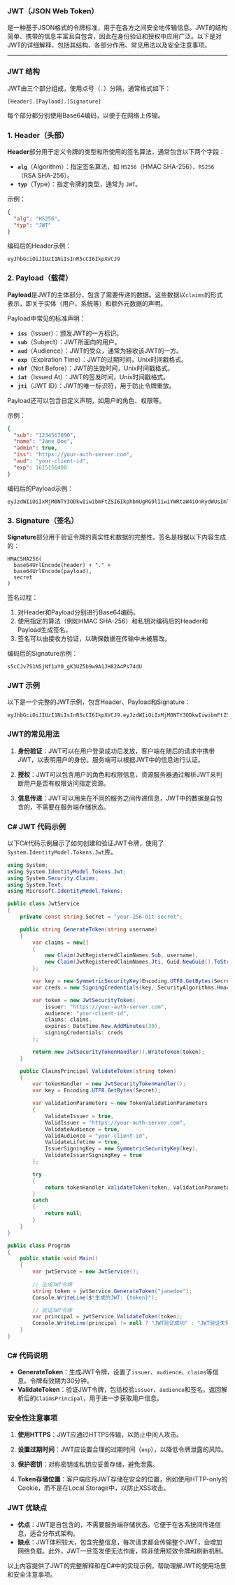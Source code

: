 ### JWT（JSON Web Token）

是一种基于JSON格式的令牌标准，用于在各方之间安全地传输信息。JWT的结构简单、携带的信息丰富且自包含，因此在身份验证和授权中应用广泛。以下是对JWT的详细解释，包括其结构、各部分作用、常见用法以及安全注意事项。

---

### JWT 结构

JWT由三个部分组成，使用点号（`.`）分隔，通常格式如下：

```
[Header].[Payload].[Signature]
```

每个部分都分别使用Base64编码，以便于在网络上传输。

### 1. Header（头部）

**Header**部分用于定义令牌的类型和所使用的签名算法，通常包含以下两个字段：

- **`alg`**（Algorithm）：指定签名算法，如 `HS256`（HMAC SHA-256）、`RS256`（RSA SHA-256）。
- **`typ`**（Type）：指定令牌的类型，通常为 `JWT`。

示例：

```json
{
  "alg": "HS256",
  "typ": "JWT"
}
```

编码后的Header示例：

```
eyJhbGciOiJIUzI1NiIsInR5cCI6IkpXVCJ9
```

### 2. Payload（载荷）

**Payload**是JWT的主体部分，包含了需要传递的数据。这些数据以`claims`的形式表示，即关于实体（用户、系统等）和额外元数据的声明。

Payload中常见的标准声明：

- **`iss`**（Issuer）：颁发JWT的一方标识。
- **`sub`**（Subject）：JWT所面向的用户。
- **`aud`**（Audience）：JWT的受众，通常为接收该JWT的一方。
- **`exp`**（Expiration Time）：JWT的过期时间，Unix时间戳格式。
- **`nbf`**（Not Before）：JWT的生效时间，Unix时间戳格式。
- **`iat`**（Issued At）：JWT的签发时间，Unix时间戳格式。
- **`jti`**（JWT ID）：JWT的唯一标识符，用于防止令牌重放。

Payload还可以包含自定义声明，如用户的角色、权限等。

示例：

```json
{
  "sub": "1234567890",
  "name": "Jane Doe",
  "admin": true,
  "iss": "https://your-auth-server.com",
  "aud": "your-client-id",
  "exp": 1615156400
}
```

编码后的Payload示例：

```
eyJzdWIiOiIxMjM0NTY3ODkwIiwibmFtZSI6IkphbmUgRG9lIiwiYWRtaW4iOnRydWUsImlzcyI6Imh0dHBzOi8veW91ci1hdXRoLXNlcnZlci5jb20iLCJhdWQiOiJ5b3VyLWNsaWVudC1pZCIsImV4cCI6MTYxNTE1NjQwMH0
```

### 3. Signature（签名）

**Signature**部分用于验证令牌的真实性和数据的完整性。签名是根据以下内容生成的：

```
HMACSHA256(
  base64UrlEncode(header) + "." +
  base64UrlEncode(payload),
  secret
)
```

签名过程：

1. 对Header和Payload分别进行Base64编码。
2. 使用指定的算法（例如HMAC SHA-256）和私钥对编码后的Header和Payload生成签名。
3. 签名可以由接收方验证，以确保数据在传输中未被篡改。

编码后的Signature示例：

```
s5cCJv7S1NSjNf1aY0_gK3UZ5b9w9A1JH82A4Ps74dU
```

### JWT 示例

以下是一个完整的JWT示例，包含Header、Payload和Signature：

```
eyJhbGciOiJIUzI1NiIsInR5cCI6IkpXVCJ9.eyJzdWIiOiIxMjM0NTY3ODkwIiwibmFtZSI6IkphbmUgRG9lIiwiYWRtaW4iOnRydWUsImlzcyI6Imh0dHBzOi8veW91ci1hdXRoLXNlcnZlci5jb20iLCJhdWQiOiJ5b3VyLWNsaWVudC1pZCIsImV4cCI6MTYxNTE1NjQwMH0.s5cCJv7S1NSjNf1aY0_gK3UZ5b9w9A1JH82A4Ps74dU
```

### JWT的常见用法

1. **身份验证**：JWT可以在用户登录成功后发放，客户端在随后的请求中携带JWT，以表明用户的身份。服务端可以根据JWT中的信息进行认证。
  
2. **授权**：JWT可以包含用户的角色和权限信息，资源服务器通过解析JWT来判断用户是否有权限访问指定资源。

3. **信息传递**：JWT可以用来在不同的服务之间传递信息，JWT中的数据是自包含的，不需要在服务端存储状态。

### C# JWT 代码示例

以下C#代码示例展示了如何创建和验证JWT令牌，使用了`System.IdentityModel.Tokens.Jwt`库。

```csharp
using System;
using System.IdentityModel.Tokens.Jwt;
using System.Security.Claims;
using System.Text;
using Microsoft.IdentityModel.Tokens;

public class JwtService
{
    private const string Secret = "your-256-bit-secret";

    public string GenerateToken(string username)
    {
        var claims = new[]
        {
            new Claim(JwtRegisteredClaimNames.Sub, username),
            new Claim(JwtRegisteredClaimNames.Jti, Guid.NewGuid().ToString())
        };

        var key = new SymmetricSecurityKey(Encoding.UTF8.GetBytes(Secret));
        var creds = new SigningCredentials(key, SecurityAlgorithms.HmacSha256);

        var token = new JwtSecurityToken(
            issuer: "https://your-auth-server.com",
            audience: "your-client-id",
            claims: claims,
            expires: DateTime.Now.AddMinutes(30),
            signingCredentials: creds
        );

        return new JwtSecurityTokenHandler().WriteToken(token);
    }

    public ClaimsPrincipal ValidateToken(string token)
    {
        var tokenHandler = new JwtSecurityTokenHandler();
        var key = Encoding.UTF8.GetBytes(Secret);

        var validationParameters = new TokenValidationParameters
        {
            ValidateIssuer = true,
            ValidIssuer = "https://your-auth-server.com",
            ValidateAudience = true,
            ValidAudience = "your-client-id",
            ValidateLifetime = true,
            IssuerSigningKey = new SymmetricSecurityKey(key),
            ValidateIssuerSigningKey = true
        };

        try
        {
            return tokenHandler.ValidateToken(token, validationParameters, out _);
        }
        catch
        {
            return null;
        }
    }
}

public class Program
{
    public static void Main()
    {
        var jwtService = new JwtService();
        
        // 生成JWT令牌
        string token = jwtService.GenerateToken("janedoe");
        Console.WriteLine($"生成的JWT: {token}");

        // 验证JWT令牌
        var principal = jwtService.ValidateToken(token);
        Console.WriteLine(principal != null ? "JWT验证成功" : "JWT验证失败");
    }
}
```

### C# 代码说明

- **GenerateToken**：生成JWT令牌，设置了`issuer`、`audience`、`claims`等信息。令牌有效期为30分钟。
- **ValidateToken**：验证JWT令牌，包括校验`issuer`、`audience`和签名。返回解析后的`ClaimsPrincipal`，用于进一步获取用户信息。

### 安全性注意事项

1. **使用HTTPS**：JWT应通过HTTPS传输，以防止中间人攻击。
  
2. **设置过期时间**：JWT应设置合理的过期时间（`exp`），以降低令牌泄露的风险。

3. **保护密钥**：对称密钥或私钥应妥善存储，避免泄露。

4. **Token存储位置**：客户端应将JWT存储在安全的位置，例如使用HTTP-only的Cookie，而不是在Local Storage中，以防止XSS攻击。

### JWT 优缺点

- **优点**：JWT是自包含的，不需要服务端存储状态。它便于在各系统间传递信息，适合分布式架构。
- **缺点**：JWT体积较大，包含完整信息，每次请求都会传输整个JWT，会增加网络负载。此外，JWT一旦签发便无法作废，除非使用短效令牌和刷新机制。

以上内容提供了JWT的完整解释和在C#中的实现示例，帮助理解JWT的使用场景和安全注意事项。
